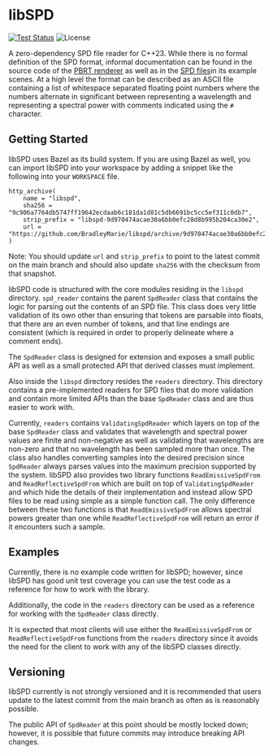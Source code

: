 # libSPD

[![Test Status](https://github.com/BradleyMarie/libspd/actions/workflows/c-cpp.yml/badge.svg?branch=main)](https://github.com/BradleyMarie/libspd/actions/workflows/c-cpp.yml)
![License](https://img.shields.io/badge/License-BSD_3--Clause-blue.svg)

A zero-dependency SPD file reader for C++23. While there is no formal definition
of the SPD format, informal documentation can be found in the source code of the
[PBRT renderer](https://github.com/mmp/pbrt-v4/blob/39e01e61f8de07b99859df04b271a02a53d9aeb2/src/pbrt/util/spectrum.cpp#L106)
as well as in the [SPD files](https://github.com/mmp/pbrt-v4-scenes/blob/30cf4a0346ae5a80a2d7a530a3ef7d0fa4f70572/killeroos/spds/Au.k.spd#L4)in its example scenes. At a high level the format can be described as an ASCII
file containing a list of whitespace separated floating point numbers where the
numbers alternate in significant between representing a wavelength and
representing a spectral power with comments indicated using the `#` character.

## Getting Started

libSPD uses Bazel as its build system. If you are using Bazel as well, you can
import libSPD into your workspace by adding a snippet like the following into
your `WORKSPACE` file.

```
http_archive(
    name = "libspd",
    sha256 = "9c906a7764db5747ff19642ecdaab6c181da1d81c5db6691bc5cc5ef311c0db7",
    strip_prefix = "libspd-9d970474acae30a6bb0efc28d8b995b204ca30e2",
    url = "https://github.com/BradleyMarie/libspd/archive/9d970474acae30a6bb0efc28d8b995b204ca30e2.zip",
)
```

Note: You should update `url` and `strip_prefix` to point to the latest commit
on the main branch and should also update `sha256` with the checksum from that
snapshot.

libSPD code is structured with the core modules residing in the `libspd`
directory. `spd_reader` contains the parent `SpdReader` class that contains the
logic for parsing out the contents of an SPD file. This class does very little
validation of its own other than ensuring that tokens are parsable into floats,
that there are an even number of tokens, and that line endings are consistent
(which is required in order to properly delineate where a comment ends).

The `SpdReader` class is designed for extension and exposes a small public API
as well as a small protected API that derived classes must implement.

Also inside the `libspd` directory resides the `readers` directory. This
directory contains a pre-implemented readers for SPD files that do more 
validation and contain more limited APIs than the base `SpdReader` class and are
thus easier to work with.

Currently, `readers` contains `ValidatingSpdReader` which layers on top of
the base `SpdReader` class and validates that wavelength and spectral power
values are finite and non-negative as well as validating that wavelengths are
non-zero and that no wavelength has been sampled more than once. The class also
handles converting samples into the desired precision since `SpdReader` always
parses values into the maximum precision supported by the system. libSPD also
provides two library functions `ReadEmissiveSpdFrom` and `ReadReflectiveSpdFrom`
which are built on top of `ValidatingSpdReader` and which hide the details of
their implementation and instead allow SPD files to be read using simple
as a simple function call. The only difference between these two functions is
that `ReadEmissiveSpdFrom` allows spectral powers greater than one while
`ReadReflectiveSpdFrom` will return an error if it encounters such a sample.

## Examples

Currently, there is no example code written for libSPD; however, since
libSPD has good unit test coverage you can use the test code as a reference
for how to work with the library.

Additionally, the code in the `readers` directory can be used as a reference
for working with the `SpdReader` class directly.

It is expected that most clients will use either the `ReadEmissiveSpdFrom` or
`ReadReflectiveSpdFrom` functions from the `readers` directory since it avoids
the need for the client to work with any of the libSPD classes directly.

## Versioning

libSPD currently is not strongly versioned and it is recommended that users
update to the latest commit from the main branch as often as is reasonably
possible.

The public API of `SpdReader` at this point should be mostly locked down;
however, it is possible that future commits may introduce breaking API changes.